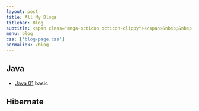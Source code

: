 ```yaml
---
layout: post
title: All My Blogs
titlebar: Blog
subtitle: <span class="mega-octicon octicon-clippy"></span>&nbsp;&nbsp; Take notes about everything new
menu: blog
css: ['blog-page.css']
permalink: /blog
---
```



## Java

- [Java 01](http://hauchenglee.com/_posts/java/2019-10-30-java.md) basic

## Hibernate